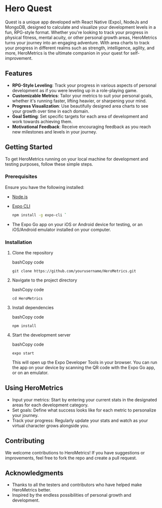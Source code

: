 # Hero Quest

Quest is a unique app developed with React Native (Expo), NodeJs and MongoDB, designed to calculate and visualize your development levels in a fun, RPG-style format. Whether you're looking to track your progress in physical fitness, mental acuity, or other personal growth areas, HeroMetrics turns your journey into an engaging adventure. With area charts to track your progress in different realms such as strength, intelligence, agility, and more, HeroMetrics is the ultimate companion in your quest for self-improvement.

## Features

- **RPG-Style Leveling**: Track your progress in various aspects of personal development as if you were leveling up in a role-playing game.
- **Customizable Metrics**: Tailor your metrics to suit your personal goals, whether it's running faster, lifting heavier, or sharpening your mind.
- **Progress Visualization**: Use beautifully designed area charts to see your growth over time in each domain.
- **Goal Setting**: Set specific targets for each area of development and work towards achieving them.
- **Motivational Feedback**: Receive encouraging feedback as you reach new milestones and levels in your journey.

## Getting Started

To get HeroMetrics running on your local machine for development and testing purposes, follow these simple steps.

### Prerequisites

Ensure you have the following installed:

- [Node.js](https://nodejs.org/en/)
- [Expo CLI](https://expo.dev/tools#cli)

  ```bash
  npm install -g expo-cli `

-   The Expo Go app on your iOS or Android device for testing, or an iOS/Android emulator installed on your computer.

### Installation

1.  Clone the repository

    bashCopy code

    `git clone https://github.com/yourusername/HeroMetrics.git`

2.  Navigate to the project directory

    bashCopy code

    `cd HeroMetrics`

3.  Install dependencies

    bashCopy code

    `npm install`

4.  Start the development server

    bashCopy code

    `expo start`

    This will open up the Expo Developer Tools in your browser. You can run the app on your device by scanning the QR code with the Expo Go app, or on an emulator.

Using HeroMetrics
-----------------

-   Input your metrics: Start by entering your current stats in the designated areas for each development category.
-   Set goals: Define what success looks like for each metric to personalize your journey.
-   Track your progress: Regularly update your stats and watch as your virtual character grows alongside you.

Contributing
------------

We welcome contributions to HeroMetrics! If you have suggestions or improvements, feel free to fork the repo and create a pull request.

Acknowledgments
---------------

-   Thanks to all the testers and contributors who have helped make HeroMetrics better.
-   Inspired by the endless possibilities of personal growth and development.
